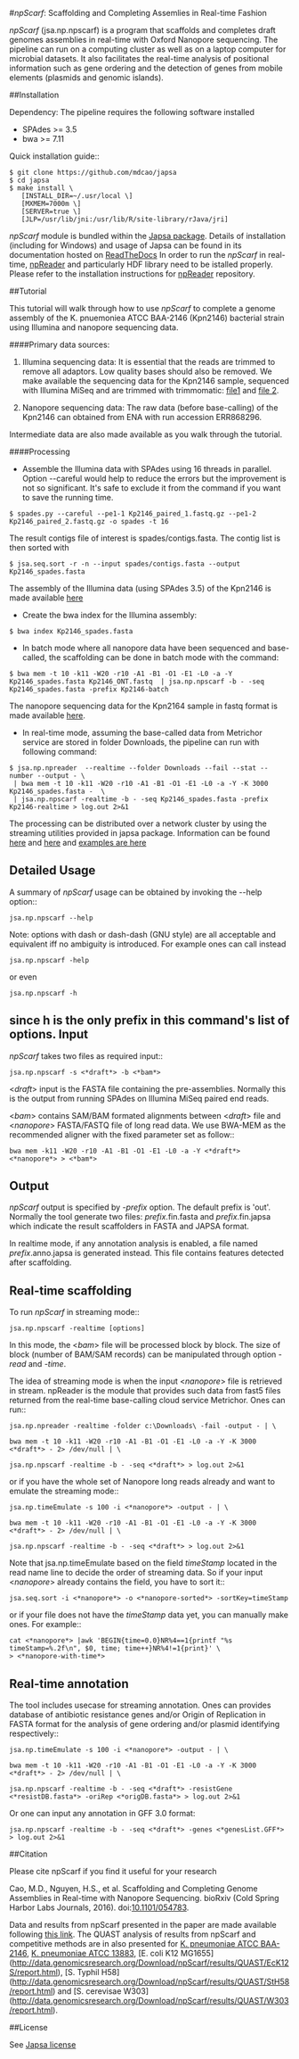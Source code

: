 #*npScarf*: Scaffolding and Completing Assemlies in Real-time Fashion

*npScarf* (jsa.np.npscarf) is a program that scaffolds and completes draft genomes assemblies 
in real-time with Oxford Nanopore sequencing. The pipeline can run on a computing cluster
as well as on a laptop computer for microbial datasets. It also facilitates the real-time 
analysis of positional information such as gene ordering and the detection of genes from
mobile elements (plasmids and genomic islands).

##Installation

Dependency: The pipeline requires the following software installed

* SPAdes >= 3.5
* bwa >= 7.11

Quick installation guide::

    $ git clone https://github.com/mdcao/japsa
    $ cd japsa
    $ make install \
       [INSTALL_DIR=~/.usr/local \] 
       [MXMEM=7000m \] 
       [SERVER=true \] 
       [JLP=/usr/lib/jni:/usr/lib/R/site-library/rJava/jri]

*npScarf* module is bundled within the [Japsa package](http://mdcao.github.io/japsa/).
Details of installation (including for Windows) and usage of Japsa can be found 
in its documentation hosted on [ReadTheDocs](http://japsa.readthedocs.org/en/latest/index.html) 
In order to run the *npScarf* in real-time, [npReader]( https://github.com/mdcao/npReader)
and particularly HDF library need to be istalled properly. Please refer to the installation 
instructions for [npReader]( https://github.com/mdcao/npReader) repository.


##Tutorial

This tutorial will walk through how to use *npScarf* to complete a genome assembly
of the K. pnuemoniea ATCC BAA-2146 (Kpn2146) bacterial strain using Illumina
and nanopore sequencing data.

####Primary data sources: 

1. Illumina sequencing data: It is essential that the reads are trimmed to remove 
all adaptors. Low quality bases should also be removed. We make available the sequencing
data for the Kpn2146 sample, sequenced with Illumina MiSeq and are trimmed
with trimmomatic: [file1](http://data.genomicsresearch.org/Download/npScarf/data/Kp2146_paired_1.fastq.gz)
and [file 2](http://data.genomicsresearch.org/Download/npScarf/data/Kp2146_paired_2.fastq.gz).

2. Nanopore sequencing data: The raw data (before base-calling) of the Kpn2146 
can obtained from ENA with run accession ERR868296.


Intermediate data are also made available as you walk through the tutorial.

####Processing

* Assemble the Illumina data with SPAdes using 16 threads in parallel. Option --careful would help to reduce the errors but the improvement is not so significant. It's safe to exclude it from the command if you want to save the running time.

```
$ spades.py --careful --pe1-1 Kp2146_paired_1.fastq.gz --pe1-2 Kp2146_paired_2.fastq.gz -o spades -t 16
```

The result contigs file of interest is spades/contigs.fasta. The contig list is then sorted with 

```
$ jsa.seq.sort -r -n --input spades/contigs.fasta --output Kp2146_spades.fasta 
```

The assembly of the Illumina data (using SPAdes 3.5) of the Kpn2146 is made available 
[here](http://data.genomicsresearch.org/Download/npScarf/data/Kp2146_spades.fasta)

* Create the bwa index for the Illumina assembly:

```
$ bwa index Kp2146_spades.fasta
```

* In batch mode where all nanopore data have been sequenced and base-called, the scaffolding can be
done in batch mode with the command:

```  
$ bwa mem -t 10 -k11 -W20 -r10 -A1 -B1 -O1 -E1 -L0 -a -Y Kp2146_spades.fasta Kp2146_ONT.fastq  | jsa.np.npscarf -b - -seq Kp2146_spades.fasta -prefix Kp2146-batch 
```

The nanopore sequencing data for the Kpn2164 sample in fastq format is made available
[here](http://data.genomicsresearch.org/Download/npScarf/data/Kp2146_ONT.fastq.gz).

* In real-time mode, assuming the base-called data from Metrichor service are stored
in folder Downloads, the pipeline can run with following command:

```
$ jsa.np.npreader  --realtime --folder Downloads --fail --stat --number --output - \
 | bwa mem -t 10 -k11 -W20 -r10 -A1 -B1 -O1 -E1 -L0 -a -Y -K 3000 Kp2146_spades.fasta -  \
 | jsa.np.npscarf -realtime -b - -seq Kp2146_spades.fasta -prefix Kp2146-realtime > log.out 2>&1
```

The processing can be distributed over a network cluster by using the streaming utilities
provided in japsa package. Information can be found  
[here](http://japsa.readthedocs.io/en/latest/tools/jsa.util.streamServer.html) and
[here](http://japsa.readthedocs.io/en/latest/tools/jsa.util.streamClient.html) and 
[examples are here](http://japsa.readthedocs.io/en/latest/tools/jsa.np.f5reader.html)



## Detailed Usage

A summary of *npScarf* usage can be obtained by invoking the --help option::

   	jsa.np.npscarf --help
   	
Note: options with dash or dash-dash (GNU style) are all acceptable and equivalent iff no ambiguity is introduced.
For example ones can call instead

	jsa.np.npscarf -help 
	
or even
	
	jsa.np.npscarf -h
	
since h is the only prefix in this command's list of options.
Input
------
*npScarf* takes two files as required input::

	jsa.np.npscarf -s <*draft*> -b <*bam*>
	
<*draft*> input is the FASTA file containing the pre-assemblies. Normally this 
is the output from running SPAdes on Illumina MiSeq paired end reads.

<*bam*> contains SAM/BAM formated alignments between <*draft*> file and <*nanopore*> 
FASTA/FASTQ file of long read data. We use BWA-MEM as the recommended aligner 
with the fixed parameter set as follow::

	bwa mem -k11 -W20 -r10 -A1 -B1 -O1 -E1 -L0 -a -Y <*draft*> <*nanopore*> > <*bam*>
	
Output
------
*npScarf* output is specified by *-prefix* option. The default prefix is \'out\'.
Normally the tool generate two files: *prefix*.fin.fasta and *prefix*.fin.japsa which 
indicate the result scaffolders in FASTA and JAPSA format.

In realtime mode, if any annotation analysis is enabled, a file named 
*prefix*.anno.japsa is generated instead. This file contains features detected after
scaffolding.

Real-time scaffolding
----------------------
To run *npScarf* in streaming mode::

   	jsa.np.npscarf -realtime [options]

In this mode, the <*bam*> file will be processed block by block. The size of block 
(number of BAM/SAM records) can be manipulated through option *-read* and *-time*.

The idea of streaming mode is when the input <*nanopore*> file is retrieved in stream.
npReader is the module that provides such data from fast5 files returned from the real-time
base-calling cloud service Metrichor. Ones can run::

	jsa.np.npreader -realtime -folder c:\Downloads\ -fail -output - | \

	bwa mem -t 10 -k11 -W20 -r10 -A1 -B1 -O1 -E1 -L0 -a -Y -K 3000 <*draft*> - 2> /dev/null | \ 

	jsa.np.npscarf -realtime -b - -seq <*draft*> > log.out 2>&1

or if you have the whole set of Nanopore long reads already and want to emulate the 
streaming mode::

	jsa.np.timeEmulate -s 100 -i <*nanopore*> -output - | \

	bwa mem -t 10 -k11 -W20 -r10 -A1 -B1 -O1 -E1 -L0 -a -Y -K 3000 <*draft*> - 2> /dev/null | \ 

	jsa.np.npscarf -realtime -b - -seq <*draft*> > log.out 2>&1

Note that jsa.np.timeEmulate based on the field *timeStamp* located in the read name line to
decide the order of streaming data. So if your input <*nanopore*> already contains the field,
you have to sort it::

	jsa.seq.sort -i <*nanopore*> -o <*nanopore-sorted*> -sortKey=timeStamp

or if your file does not have the *timeStamp* data yet, you can manually make ones. For example::

	cat <*nanopore*> |awk 'BEGIN{time=0.0}NR%4==1{printf "%s timeStamp=%.2f\n", $0, time; time++}NR%4!=1{print}' \
	> <*nanopore-with-time*> 

Real-time annotation
--------------------
The tool includes usecase for streaming annotation. Ones can provides database of antibiotic
resistance genes and/or Origin of Replication in FASTA format for the analysis of gene ordering
and/or plasmid identifying respectively::

	jsa.np.timeEmulate -s 100 -i <*nanopore*> -output - | \

	bwa mem -t 10 -k11 -W20 -r10 -A1 -B1 -O1 -E1 -L0 -a -Y -K 3000 <*draft*> - 2> /dev/null | \ 

	jsa.np.npscarf -realtime -b - -seq <*draft*> -resistGene <*resistDB.fasta*> -oriRep <*origDB.fasta*> > log.out 2>&1

Or one can input any annotation in GFF 3.0 format:

	jsa.np.npscarf -realtime -b - -seq <*draft*> -genes <*genesList.GFF*> > log.out 2>&1


##Citation

Please cite npScarf if you find it useful for your research

Cao, M.D., Nguyen, H.S., et al. Scaffolding and Completing Genome Assemblies in Real-time with Nanopore Sequencing. 
bioRxiv (Cold Spring Harbor Labs Journals, 2016). doi:[10.1101/054783](http://dx.doi.org/10.1101/054783).

Data and results from npScarf presented in the paper are made available following 
[this link](http://data.genomicsresearch.org/Download/npScarf/data).
The QUAST analysis of results from npScarf and competitive methods are in also 
presented for 
[K. pneumoniae ATCC BAA-2146](http://data.genomicsresearch.org/Download/npScarf/results/QUAST/Kp2146/report.html),
[K. pneumoniae ATCC 13883](http://data.genomicsresearch.org/Download/npScarf/results/QUAST/Kp13883/report.html),
[E. coli K12 MG1655] (http://data.genomicsresearch.org/Download/npScarf/results/QUAST/EcK12S/report.html),
[S. Typhil H58] (http://data.genomicsresearch.org/Download/npScarf/results/QUAST/StH58/report.html)
and 
[S. cerevisae W303] (http://data.genomicsresearch.org/Download/npScarf/results/QUAST/W303/report.html).



##License

See [Japsa license](https://github.com/mdcao/japsa/blob/master/LICENSE.md)
